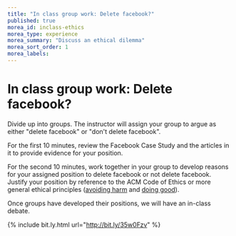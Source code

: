 ```yaml
---
title: "In class group work: Delete facebook?"
published: true
morea_id: inclass-ethics
morea_type: experience
morea_summary: "Discuss an ethical dilemma"
morea_sort_order: 1
morea_labels:
---
```


# In class group work: Delete facebook?

Divide up into groups. The instructor will assign your group to argue as either "delete facebook" or "don't delete facebook".

For the first 10 minutes, review the Facebook Case Study and the articles in it to provide evidence for your position.

For the second 10 minutes, work together in your group to develop reasons for your assigned position to delete facebook or not delete facebook. Justify your position by reference to the ACM Code of Ethics or more general ethical principles ([avoiding harm](experience-se-ethics-harm.html) and [doing good](experience-se-ethics-good.html)).

Once groups have developed their positions, we will have an in-class debate. 

{% include bit.ly.html url="http://bit.ly/35w0Fzv" %}
